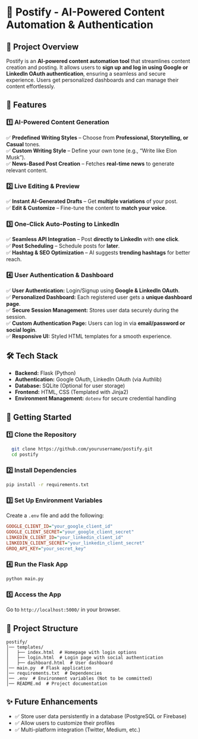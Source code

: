 # 🚀 Postify - AI-Powered Content Automation & Authentication

## 📌 Project Overview

Postify is an **AI-powered content automation tool** that streamlines content creation and posting. It allows users to **sign up and log in using Google or LinkedIn OAuth authentication**, ensuring a seamless and secure experience. Users get personalized dashboards and can manage their content effortlessly.

## 🔧 Features

### 1️⃣ AI-Powered Content Generation

✅ **Predefined Writing Styles** – Choose from **Professional, Storytelling, or Casual** tones.  
✅ **Custom Writing Style** – Define your own tone (e.g., “Write like Elon Musk”).  
✅ **News-Based Post Creation** – Fetches **real-time news** to generate relevant content.

### 2️⃣ Live Editing & Preview

✅ **Instant AI-Generated Drafts** – Get **multiple variations** of your post.  
✅ **Edit & Customize** – Fine-tune the content to **match your voice**.

### 3️⃣ One-Click Auto-Posting to LinkedIn

✅ **Seamless API Integration** – Post **directly to LinkedIn** with **one click**.  
✅ **Post Scheduling** – Schedule posts for **later**.  
✅ **Hashtag & SEO Optimization** – AI suggests **trending hashtags** for better reach.

### 4️⃣ User Authentication & Dashboard

✅ **User Authentication:** Login/Signup using **Google & LinkedIn OAuth**.  
✅ **Personalized Dashboard:** Each registered user gets a **unique dashboard page**.  
✅ **Secure Session Management:** Stores user data securely during the session.  
✅ **Custom Authentication Page:** Users can log in via **email/password or social login**.  
✅ **Responsive UI:** Styled HTML templates for a smooth experience.

## 🛠️ Tech Stack

- **Backend:** Flask (Python)
- **Authentication:** Google OAuth, LinkedIn OAuth (via Authlib)
- **Database:** SQLite (Optional for user storage)
- **Frontend:** HTML, CSS (Templated with Jinja2)
- **Environment Management:** `dotenv` for secure credential handling

## 🚀 Getting Started

### 1️⃣ Clone the Repository

```bash
  git clone https://github.com/yourusername/postify.git
  cd postify
```

### 2️⃣ Install Dependencies

```bash
pip install -r requirements.txt
```

### 3️⃣ Set Up Environment Variables

Create a `.env` file and add the following:

```ini
GOOGLE_CLIENT_ID="your_google_client_id"
GOOGLE_CLIENT_SECRET="your_google_client_secret"
LINKEDIN_CLIENT_ID="your_linkedin_client_id"
LINKEDIN_CLIENT_SECRET="your_linkedin_client_secret"
GROQ_API_KEY="your_secret_key"
```

### 4️⃣ Run the Flask App

```bash
python main.py
```

### 5️⃣ Access the App

Go to `http://localhost:5000/` in your browser.

## 📂 Project Structure

```
postify/
│── templates/
│   ├── index.html  # Homepage with login options
│   ├── login.html  # Login page with social authentication
│   ├── dashboard.html  # User dashboard
│── main.py  # Flask application
│── requirements.txt  # Dependencies
│── .env  # Environment variables (Not to be committed)
│── README.md  # Project documentation
```

## ✨ Future Enhancements

- ✅ Store user data persistently in a database (PostgreSQL or Firebase)
- ✅ Allow users to customize their profiles
- ✅ Multi-platform integration (Twitter, Medium, etc.)
